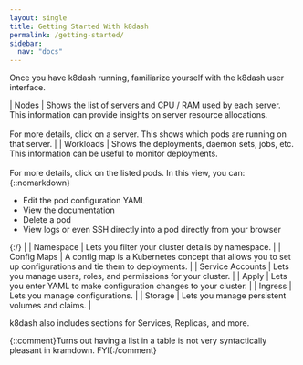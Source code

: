 ```yaml
---
layout: single
title: Getting Started With k8dash
permalink: /getting-started/
sidebar:
  nav: "docs"
---
```


Once you have k8dash running, familiarize yourself with the k8dash user interface.

| Nodes            | Shows the list of servers and CPU / RAM used by each server. This information can provide insights on server resource allocations.<br><br>For more details, click on a server. This shows which pods are running on that server. |
| Workloads        | Shows the deployments, daemon sets, jobs, etc. This information can be useful to monitor deployments.<br><br>For more details, click on the listed pods. In this view, you can:{::nomarkdown}<ul><li>Edit the pod configuration YAML</li><li>View the documentation</li><li>Delete a pod</li><li>View logs or even SSH directly into a pod directly from your browser</li></ul>{:/} |
| Namespace        | Lets you filter your cluster details by namespace. |
| Config Maps      | A config map is a Kubernetes concept that allows you to set up configurations and tie them to deployments. |
| Service Accounts | Lets you manage users, roles, and permissions for your cluster. |
| Apply            | Lets you enter YAML to make configuration changes to your cluster. |
| Ingress          | Lets you manage configurations. |
| Storage          | Lets you manage persistent volumes and claims. |

k8dash also includes sections for Services, Replicas, and more. 

{::comment}Turns out having a list in a table is not very syntactically pleasant in kramdown. FYI{:/comment}